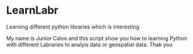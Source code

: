 # LearnLabr
Learning different python libraries which is interesting

My name is Junior Calvo and this script show you how to learning Python with different Labraries to analyis data or geospatial data. Thak you

